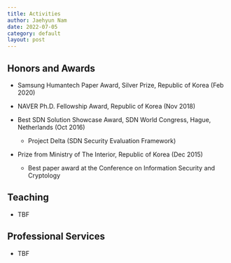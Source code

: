 ```yaml
---
title: Activities
author: Jaehyun Nam
date: 2022-07-05
category: default
layout: post
---
```


## Honors and Awards

- Samsung Humantech Paper Award, Silver Prize, Republic of Korea (Feb 2020)

- NAVER Ph.D. Fellowship Award, Republic of Korea (Nov 2018)

- Best SDN Solution Showcase Award, SDN World Congress, Hague, Netherlands (Oct 2016)
	- Project Delta (SDN Security Evaluation Framework)

- Prize from Ministry of The Interior, Republic of Korea (Dec 2015)
	- Best paper award at the Conference on Information Security and Cryptology

## Teaching

- TBF

## Professional Services

- TBF

